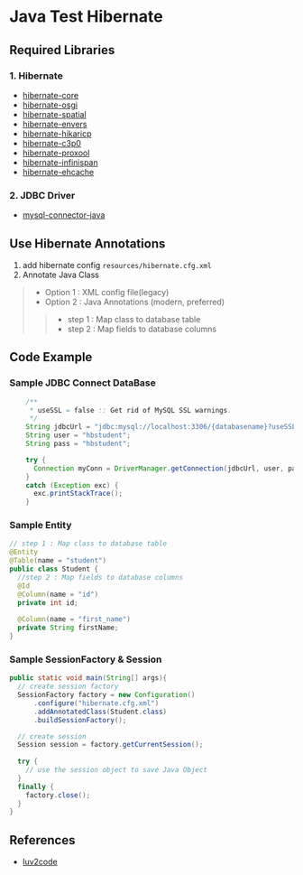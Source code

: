 # Java Test Hibernate


## Required Libraries
### 1. Hibernate
- [hibernate-core](https://mvnrepository.com/artifact/org.hibernate/hibernate-core)
- [hibernate-osgi](https://mvnrepository.com/artifact/org.hibernate/hibernate-osgi)
- [hibernate-spatial](https://mvnrepository.com/artifact/org.hibernate/spatial)
- [hibernate-envers](https://mvnrepository.com/artifact/org.hibernate/envers)
- [hibernate-hikaricp](https://mvnrepository.com/artifact/org.hibernate/hikaricp)
- [hibernate-c3p0](https://mvnrepository.com/artifact/org.hibernate/c3p0)
- [hibernate-proxool](https://mvnrepository.com/artifact/org.hibernate/proxool)
- [hibernate-infinispan](https://mvnrepository.com/artifact/org.hibernate/infinispan)
- [hibernate-ehcache](https://mvnrepository.com/artifact/org.hibernate/ehcache)

### 2. JDBC Driver
- [mysql-connector-java](https://mvnrepository.com/artifact/mysql/mysql-connector-java)


## Use Hibernate Annotations
1. add hibernate config `resources/hibernate.cfg.xml`
2. Annotate Java Class
> - Option 1 : XML config file(legacy)
> - Option 2 : Java Annotations (modern, preferred)
>> - step 1 : Map class to database table
>> - step 2 : Map fields to database columns

## Code Example

### Sample JDBC Connect DataBase 
```java
    /**
     * useSSL = false :: Get rid of MySQL SSL warnings.
     */
    String jdbcUrl = "jdbc:mysql://localhost:3306/{databasename}?useSSL=false";
    String user = "hbstudent";
    String pass = "hbstudent";

    try {
      Connection myConn = DriverManager.getConnection(jdbcUrl, user, pass);
    }
    catch (Exception exc) {
      exc.printStackTrace();
    }
```

### Sample Entity
```java
// step 1 : Map class to database table
@Entity
@Table(name = "student")
public class Student {
  //step 2 : Map fields to database columns
  @Id
  @Column(name = "id")
  private int id;
  
  @Column(name = "first_name")
  private String firstName;
}
```

### Sample SessionFactory & Session
```java
public static void main(String[] args){
  // create session factory
  SessionFactory factory = new Configuration()
      .configure("hibernate.cfg.xml")
      .addAnnotatedClass(Student.class)
      .buildSessionFactory();

  // create session
  Session session = factory.getCurrentSession();
  
  try {
    // use the session object to save Java Object
  }
  finally {
    factory.close();
  }
}
```

## References
- [luv2code](https://www.youtube.com/playlist?list=PLEAQNNR8IlB7fNkRsUgzrR346i-UqE5CG)